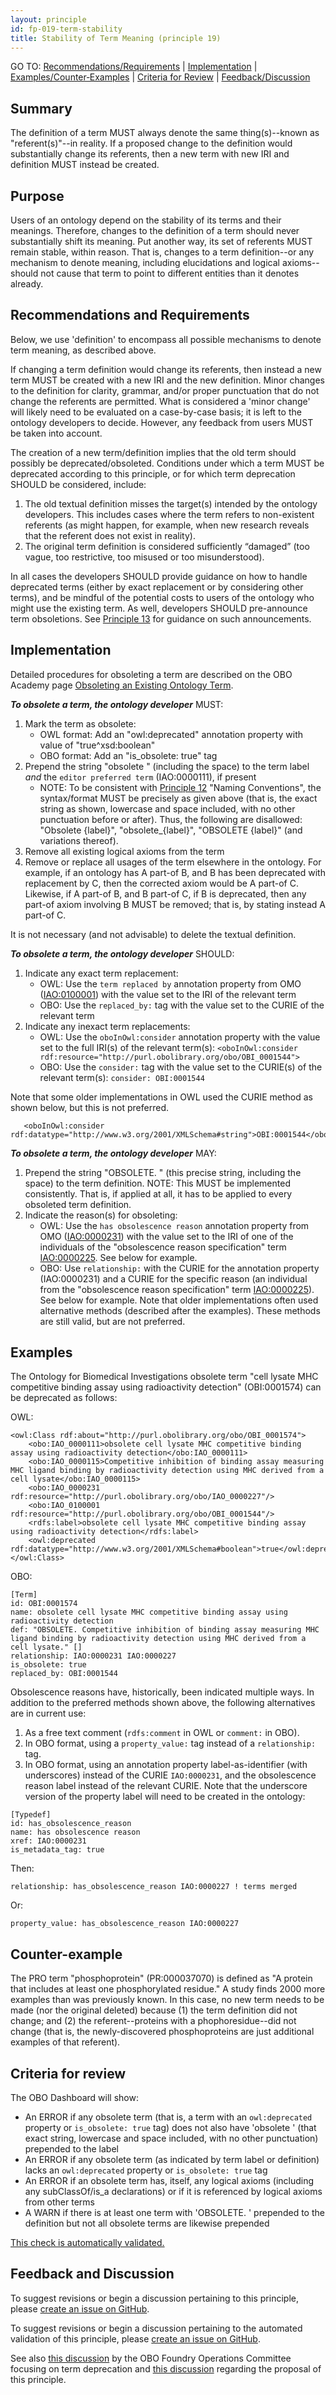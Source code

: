 ```yaml
---
layout: principle
id: fp-019-term-stability
title: Stability of Term Meaning (principle 19)
---
```


GO TO: [Recommendations/Requirements](#recommendations-and-requirements) &#124; [Implementation](#implementation) &#124; [Examples/Counter&#8209;Examples](#examples) &#124; [Criteria&nbsp;for&nbsp;Review](#criteria-for-review) &#124; [Feedback/Discussion](#feedback-and-discussion)

Summary
-------

The definition of a term MUST always denote the same thing(s)--known as "referent(s)"--in reality. If a proposed change to the definition would substantially change its referents, then a new term with new IRI and definition MUST instead be created.

Purpose
-------

Users of an ontology depend on the stability of its terms and their meanings. Therefore, changes to the definition of a term should never substantially shift its meaning. Put another way, its set of referents MUST remain stable, within reason. That is, changes to a term definition--or any mechanism to denote meaning, including elucidations and logical axioms--should not cause that term to point to different entities than it denotes already.

Recommendations and Requirements
-------

Below, we use 'definition' to encompass all possible mechanisms to denote term meaning, as described above.

If changing a term definition would change its referents, then instead a new term MUST be created with a new IRI and the new definition. Minor changes to the definition for clarity, grammar, and/or proper punctuation that do not change the referents are permitted. What is considered a 'minor change' will likely need to be evaluated on a case-by-case basis; it is left to the ontology developers to decide. However, any feedback from users MUST be taken into account.

The creation of a new term/definition implies that the old term should possibly be deprecated/obsoleted. Conditions under which a term MUST be deprecated according to this principle, or for which term deprecation SHOULD be considered, include:

1) The old textual definition misses the target(s) intended by the ontology developers. This includes cases where the term refers to non-existent referents (as might happen, for example, when new research reveals that the referent does not exist in reality).
1) The original term definition is considered sufficiently “damaged” (too vague, too restrictive, too misused or too misunderstood).

In all cases the developers SHOULD provide guidance on how to handle deprecated terms (either by exact replacement or by considering other terms), and be mindful of the potential costs to users of the ontology who might use the existing term. As well, developers SHOULD pre-announce term obsoletions. See [Principle 13](http://obofoundry.org/principles/fp-013-notification.html) for guidance on such announcements.

Implementation
-------

Detailed procedures for obsoleting a term are described on the OBO Academy page [Obsoleting an Existing Ontology Term](https://oboacademy.github.io/obook/howto/obsolete-term/). 

<i><b>To obsolete a term, the ontology developer</b></i> MUST:
1. Mark the term as obsolete:
   - OWL format: Add an "owl:deprecated" annotation property with value of "true^xsd:boolean"
   - OBO format: Add an "is_obsolete: true" tag
2. Prepend the string "obsolete " (including the space) to the term label <i>and</i> the `editor preferred term` (IAO:0000111), if present
   - NOTE: To be consistent with [Principle 12](https://obofoundry.org/principles/fp-012-naming-conventions.html) "Naming Conventions", the syntax/format MUST be precisely as given above (that is, the exact string as shown, lowercase and space included, with no other punctuation before or after). Thus, the following are disallowed: "Obsolete {label}", "obsolete_{label}", "OBSOLETE {label}" (and variations thereof).
3. Remove all existing logical axioms from the term
4. Remove or replace all usages of the term elsewhere in the ontology. For example, if an ontology has A part-of B, and B has been deprecated with replacement by C, then the corrected axiom would be A part-of C. Likewise, if A part-of B, and B part-of C, if B is deprecated, then any part-of axiom involving B MUST be removed; that is, by stating instead A part-of C.

It is not necessary (and not advisable) to delete the textual definition.

<i><b>To obsolete a term, the ontology developer</b></i> SHOULD:

1. Indicate any exact term replacement:
   -  OWL: Use the `term replaced by` annotation property from OMO ([IAO:0100001](http://purl.obolibrary.org/obo/IAO_0100001)) with the value set to the IRI of the relevant term
   -  OBO: Use the `replaced_by:` tag with the value set to the CURIE of the relevant term
2. Indicate any inexact term replacements:
   -  OWL: Use the `oboInOwl:consider` annotation property with the value set to the full IRI(s) of the relevant term(s): `<oboInOwl:consider rdf:resource="http://purl.obolibrary.org/obo/OBI_0001544">`
   -  OBO: Use the `consider:` tag with the value set to the CURIE(s) of the relevant term(s): `consider: OBI:0001544`

Note that some older implementations in OWL used the CURIE method as shown below, but this is not preferred.

```
   <oboInOwl:consider rdf:datatype="http://www.w3.org/2001/XMLSchema#string">OBI:0001544</oboInOwl:consider>
```

<i><b>To obsolete a term, the ontology developer</b></i> MAY:

1. Prepend the string "OBSOLETE. " (this precise string, including the space) to the term definition. NOTE: This MUST be implemented consistently. That is, if applied at all, it has to be applied to every obsoleted term definition.
2. Indicate the reason(s) for obsoleting:
   -  OWL: Use the `has obsolescence reason` annotation property from OMO ([IAO:0000231](http://purl.obolibrary.org/obo/IAO_0000231)) with the value set to the IRI of one of the individuals of the "obsolescence reason specification" term [IAO:0000225](http://purl.obolibrary.org/obo/IAO_0000225). See below for example.
   -  OBO: Use `relationship:` with the CURIE for the annotation property (IAO:0000231) and a CURIE for the specific reason (an individual from the "obsolescence reason specification" term [IAO:0000225](http://purl.obolibrary.org/obo/IAO_0000225)). See below for example. Note that older implementations often used alternative methods (described after the examples). These methods are still valid, but are not preferred.

Examples
-------

The Ontology for Biomedical Investigations obsolete term "cell lysate MHC competitive binding assay using radioactivity detection" (OBI:0001574) can be deprecated as follows:

OWL: 
```
<owl:Class rdf:about="http://purl.obolibrary.org/obo/OBI_0001574">
    <obo:IAO_0000111>obsolete cell lysate MHC competitive binding assay using radioactivity detection</obo:IAO_0000111>
    <obo:IAO_0000115>Competitive inhibition of binding assay measuring MHC ligand binding by radioactivity detection using MHC derived from a cell lysate</obo:IAO_0000115>
    <obo:IAO_0000231 rdf:resource="http://purl.obolibrary.org/obo/IAO_0000227"/>
    <obo:IAO_0100001 rdf:resource="http://purl.obolibrary.org/obo/OBI_0001544"/>
    <rdfs:label>obsolete cell lysate MHC competitive binding assay using radioactivity detection</rdfs:label>
    <owl:deprecated rdf:datatype="http://www.w3.org/2001/XMLSchema#boolean">true</owl:deprecated>
</owl:Class>
```

OBO: 
```
[Term]
id: OBI:0001574
name: obsolete cell lysate MHC competitive binding assay using radioactivity detection
def: "OBSOLETE. Competitive inhibition of binding assay measuring MHC ligand binding by radioactivity detection using MHC derived from a cell lysate." []
relationship: IAO:0000231 IAO:0000227
is_obsolete: true
replaced_by: OBI:0001544
```
Obsolescence reasons have, historically, been indicated multiple ways. In addition to the preferred methods shown above, the following alternatives are in current use:
1) As a free text comment (`rdfs:comment` in OWL or `comment:` in OBO). 
1) In OBO format, using a `property_value:` tag instead of a `relationship:` tag.
1) In OBO format, using an annotation property label-as-identifier (with underscores) instead of the CURIE `IAO:0000231`, and the obsolescence reason label instead of the relevant CURIE. Note that the underscore version of the property label will need to be created in the ontology:
```
[Typedef]
id: has_obsolescence_reason
name: has obsolescence reason
xref: IAO:0000231
is_metadata_tag: true
```
Then:
```
relationship: has_obsolescence_reason IAO:0000227 ! terms merged
```
Or:
```
property_value: has_obsolescence_reason IAO:0000227
```

Counter-example
-------

The PRO term "phosphoprotein" (PR:000037070) is defined as "A protein that includes at least one phosphorylated residue." A study finds 2000 more examples than was previously known. In this case, no new term needs to be made (nor the original deleted) because (1) the term definition did not change; and (2) the referent--proteins with a phophoresidue--did not change (that is, the newly-discovered phosphoproteins are just additional examples of that referent).

Criteria for review
-------

The OBO Dashboard will show:
- An ERROR if any obsolete term (that is, a term with an `owl:deprecated` property or `is_obsolete: true` tag) does not also have 'obsolete ' (that exact string, lowercase and space included, with no other punctuation) prepended to the label
- An ERROR if any obsolete term (as indicated by term label or definition) lacks an `owl:deprecated` property or `is_obsolete: true` tag
- An ERROR if an obsolete term has, itself, any logical axioms (including any subClassOf/is_a declarations) or if it is referenced by logical axioms from other terms
- A WARN if there is at least one term with 'OBSOLETE. ' prepended to the definition but not all obsolete terms are likewise prepended

[This check is automatically validated.](checks/fp_019)

Feedback and Discussion
-------

To suggest revisions or begin a discussion pertaining to this principle, please [create an issue on GitHub](https://github.com/OBOFoundry/OBOFoundry.github.io/issues/new?labels=attn%3A+Editorial+WG,principles&title=Principle+%2319+%22Stability%22of%22Term%22Meaning%22+%3CENTER+ISSUE+TITLE%3E).

To suggest revisions or begin a discussion pertaining to the automated validation of this principle, please [create an issue on GitHub]().

See also [this discussion](https://github.com/OBOFoundry/OBOFoundry.github.io/issues/597) by the OBO Foundry Operations Committee focusing on term deprecation and [this discussion](https://github.com/OBOFoundry/OBOFoundry.github.io/issues/964) regarding the proposal of this principle.
